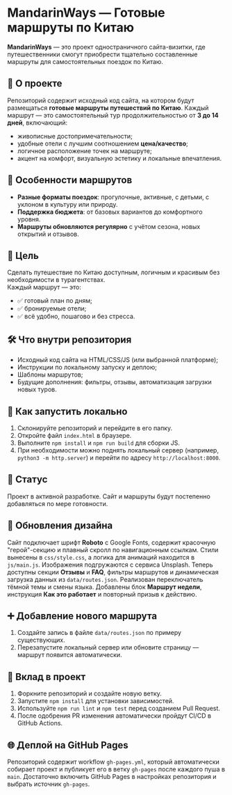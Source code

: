 # MandarinWays — Готовые маршруты по Китаю

**MandarinWays** — это проект одностраничного сайта-визитки, где путешественники смогут приобрести тщательно составленные маршруты для самостоятельных поездок по Китаю.

## 📍 О проекте

Репозиторий содержит исходный код сайта, на котором будут размещаться **готовые маршруты путешествий по Китаю**. Каждый маршрут — это самостоятельный тур продолжительностью от **3 до 14 дней**, включающий:

- живописные достопримечательности;
- удобные отели с лучшим соотношением **цена/качество**;
- логичное расположение точек на маршруте;
- акцент на комфорт, визуальную эстетику и локальные впечатления.

## 🧭 Особенности маршрутов

- **Разные форматы поездок**: прогулочные, активные, с детьми, с уклоном в культуру или природу.
- **Поддержка бюджета**: от базовых вариантов до комфортного уровня.
- **Маршруты обновляются регулярно** с учётом сезона, новых открытий и отзывов.

## 🎯 Цель

Сделать путешествие по Китаю доступным, логичным и красивым без необходимости в турагентствах.  
Каждый маршрут — это:

- ✅ готовый план по дням;
- ✅ бронируемые отели;
- ✅ всё удобно, пошагово и без стресса.

## 🛠️ Что внутри репозитория

- Исходный код сайта на HTML/CSS/JS (или выбранной платформе);
- Инструкции по локальному запуску и деплою;
- Шаблоны маршрутов;
- Будущие дополнения: фильтры, отзывы, автоматизация загрузки новых туров.

## 🚀 Как запустить локально

1. Склонируйте репозиторий и перейдите в его папку.
2. Откройте файл `index.html` в браузере.
3. Выполните `npm install` и `npm run build` для сборки JS.
4. При необходимости можно поднять локальный сервер (например, `python3 -m http.server`) и перейти по адресу `http://localhost:8000`.

## 🚧 Статус

Проект в активной разработке. Сайт и маршруты будут постепенно добавляться по мере готовности.

## 💅 Обновления дизайна

Сайт подключает шрифт **Roboto** с Google Fonts, содержит красочную "герой"-секцию и плавный скролл по навигационным ссылкам. Стили вынесены в `css/style.css`, а логика для анимаций находится в `js/main.js`.
Изображения подгружаются с сервиса Unsplash. Теперь доступны секции **Отзывы** и **FAQ**, фильтры маршрутов и динамическая загрузка данных из `data/routes.json`. Реализован переключатель тёмной темы и смены языка.
Добавлены блок **Маршрут недели**, инструкция **Как это работает** и повторный призыв к действию.

## ➕ Добавление нового маршрута

1. Создайте запись в файле `data/routes.json` по примеру существующих.
2. Перезапустите локальный сервер или обновите страницу — маршрут появится автоматически.

## 🤝 Вклад в проект

1. Форкните репозиторий и создайте новую ветку.
2. Запустите `npm install` для установки зависимостей.
3. Используйте `npm run lint` и `npm test` перед созданием Pull Request.
4. После одобрения PR изменения автоматически пройдут CI/CD в GitHub Actions.

## 🌐 Деплой на GitHub Pages

Репозиторий содержит workflow `gh-pages.yml`, который автоматически собирает проект и публикует его в ветку `gh-pages` после каждого пуша в `main`. Достаточно включить GitHub Pages в настройках репозитория и выбрать источник `gh-pages`.

